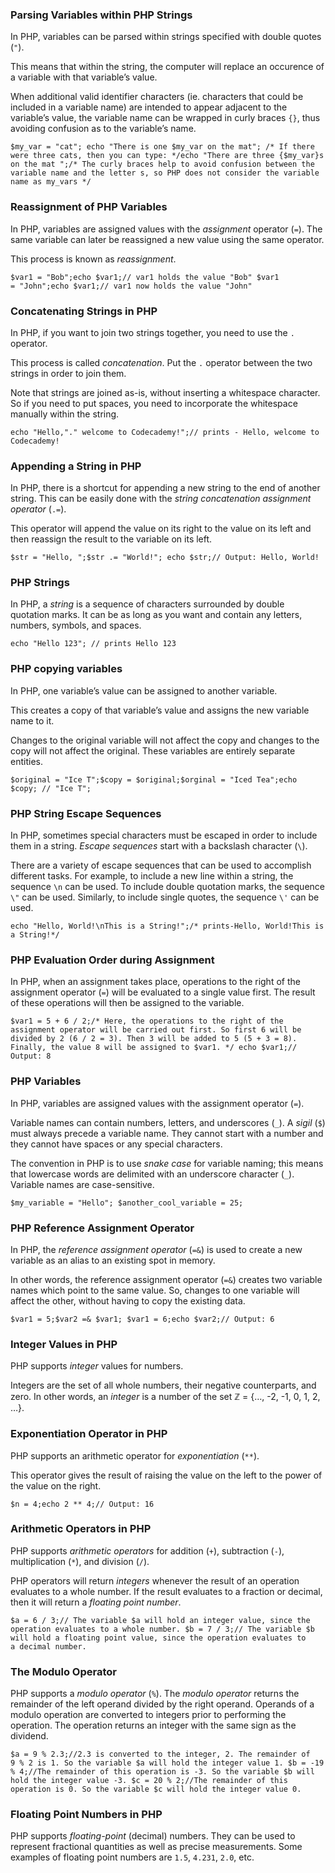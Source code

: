 ### Parsing Variables within PHP Strings

In PHP, variables can be parsed within strings specified with double quotes (`"`).

This means that within the string, the computer will replace an occurence of a variable with that variable’s value.

When additional valid identifier characters (ie. characters that could be included in a variable name) are intended to appear adjacent to the variable’s value, the variable name can be wrapped in curly braces `{}`, thus avoiding confusion as to the variable’s name.

```
$my_var = "cat"; echo "There is one $my_var on the mat"; /* If there were three cats, then you can type: */echo "There are three {$my_var}s on the mat ";/* The curly braces help to avoid confusion between the variable name and the letter s, so PHP does not consider the variable name as my_vars */
```

### Reassignment of PHP Variables

In PHP, variables are assigned values with the _assignment_ operator (`=`). The same variable can later be reassigned a new value using the same operator.

This process is known as _reassignment_.

```
$var1 = "Bob";echo $var1;// var1 holds the value "Bob" $var1 = "John";echo $var1;// var1 now holds the value "John"
```

### Concatenating Strings in PHP

In PHP, if you want to join two strings together, you need to use the `.` operator.

This process is called _concatenation_. Put the `.` operator between the two strings in order to join them.

Note that strings are joined as-is, without inserting a whitespace character. So if you need to put spaces, you need to incorporate the whitespace manually within the string.

```
echo "Hello,"." welcome to Codecademy!";// prints - Hello, welcome to Codecademy!
```

### Appending a String in PHP

In PHP, there is a shortcut for appending a new string to the end of another string. This can be easily done with the _string concatenation assignment operator_ (`.=`).

This operator will append the value on its right to the value on its left and then reassign the result to the variable on its left.

```
$str = "Hello, ";$str .= "World!"; echo $str;// Output: Hello, World!
```

### PHP Strings

In PHP, a _string_ is a sequence of characters surrounded by double quotation marks. It can be as long as you want and contain any letters, numbers, symbols, and spaces.

```
echo "Hello 123"; // prints Hello 123 
```

### PHP copying variables

In PHP, one variable’s value can be assigned to another variable.

This creates a copy of that variable’s value and assigns the new variable name to it.

Changes to the original variable will not affect the copy and changes to the copy will not affect the original. These variables are entirely separate entities.

```
$original = "Ice T";$copy = $original;$orginal = "Iced Tea";echo $copy; // "Ice T";
```

### PHP String Escape Sequences

In PHP, sometimes special characters must be escaped in order to include them in a string. _Escape sequences_ start with a backslash character (`\`).

There are a variety of escape sequences that can be used to accomplish different tasks. For example, to include a new line within a string, the sequence `\n` can be used. To include double quotation marks, the sequence `\"` can be used. Similarly, to include single quotes, the sequence `\'` can be used.

```
echo "Hello, World!\nThis is a String!";/* prints-Hello, World!This is a String!*/
```

### PHP Evaluation Order during Assignment

In PHP, when an assignment takes place, operations to the right of the assignment operator (`=`) will be evaluated to a single value first. The result of these operations will then be assigned to the variable.

```
$var1 = 5 + 6 / 2;/* Here, the operations to the right of the assignment operator will be carried out first. So first 6 will be divided by 2 (6 / 2 = 3). Then 3 will be added to 5 (5 + 3 = 8). Finally, the value 8 will be assigned to $var1. */ echo $var1;// Output: 8
```

### PHP Variables

In PHP, variables are assigned values with the assignment operator (`=`).

Variable names can contain numbers, letters, and underscores (`_`). A _sigil_ (`$`) must always precede a variable name. They cannot start with a number and they cannot have spaces or any special characters.

The convention in PHP is to use _snake case_ for variable naming; this means that lowercase words are delimited with an underscore character (`_`). Variable names are case-sensitive.

```
$my_variable = "Hello"; $another_cool_variable = 25;
```

### PHP Reference Assignment Operator

In PHP, the _reference assignment operator_ (`=&`) is used to create a new variable as an alias to an existing spot in memory.

In other words, the reference assignment operator (`=&`) creates two variable names which point to the same value. So, changes to one variable will affect the other, without having to copy the existing data.

```
$var1 = 5;$var2 =& $var1; $var1 = 6;echo $var2;// Output: 6
```

### Integer Values in PHP

PHP supports _integer_ values for numbers.

Integers are the set of all whole numbers, their negative counterparts, and zero. In other words, an _integer_ is a number of the set ℤ = {…, -2, -1, 0, 1, 2, …}.

### Exponentiation Operator in PHP

PHP supports an arithmetic operator for _exponentiation_ (`**`).

This operator gives the result of raising the value on the left to the power of the value on the right.

```
$n = 4;echo 2 ** 4;// Output: 16  
```

### Arithmetic Operators in PHP

PHP supports _arithmetic operators_ for addition (`+`), subtraction (`-`), multiplication (`*`), and division (`/`).

PHP operators will return _integers_ whenever the result of an operation evaluates to a whole number. If the result evaluates to a fraction or decimal, then it will return a _floating point number_.

```
$a = 6 / 3;// The variable $a will hold an integer value, since the operation evaluates to a whole number. $b = 7 / 3;// The variable $b will hold a floating point value, since the operation evaluates to a decimal number.
```

### The Modulo Operator

PHP supports a _modulo operator_ (`%`). The _modulo operator_ returns the remainder of the left operand divided by the right operand. Operands of a modulo operation are converted to integers prior to performing the operation. The operation returns an integer with the same sign as the dividend.

```
$a = 9 % 2.3;//2.3 is converted to the integer, 2. The remainder of 9 % 2 is 1. So the variable $a will hold the integer value 1. $b = -19 % 4;//The remainder of this operation is -3. So the variable $b will hold the integer value -3. $c = 20 % 2;//The remainder of this operation is 0. So the variable $c will hold the integer value 0.
```

### Floating Point Numbers in PHP

PHP supports _floating-point_ (decimal) numbers. They can be used to represent fractional quantities as well as precise measurements. Some examples of floating point numbers are `1.5`, `4.231`, `2.0`, etc.